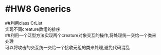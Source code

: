 #HW8 Generics
==============
##利用class CrList<T extends Creature><br>
	实现不同creature数组的排序<br>
##利用一个泛型方法实现两个creature对象交互的操作,将处理统一交给一个类来处理<br>
	可以将攻击的交互统一交给一个接收元组的类来处理,避免代码混乱<br>

